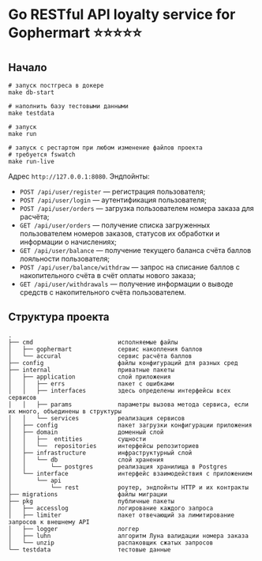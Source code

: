 # Go RESTful API loyalty service for Gophermart ⭐⭐⭐⭐⭐ 


## Начало


```shell
# запуск постгреса в докере
make db-start

# наполнить базу тестовыми данными
make testdata

# запуск
make run

# запуск с рестартом при любом изменение файлов проекта
# требуется fswatch
make run-live
```

Адрес `http://127.0.0.1:8080`. Эндпойнты:

* `POST /api/user/register` — регистрация пользователя;
* `POST /api/user/login` — аутентификация пользователя;
* `POST /api/user/orders` — загрузка пользователем номера заказа для расчёта;
* `GET /api/user/orders` — получение списка загруженных пользователем номеров заказов, статусов их обработки и информации о начислениях;
* `GET /api/user/balance` — получение текущего баланса счёта баллов лояльности пользователя;
* `POST /api/user/balance/withdraw` — запрос на списание баллов с накопительного счёта в счёт оплаты нового заказа;
* `GET /api/user/withdrawals` — получение информации о выводе средств с накопительного счёта пользователем.


## Структура проекта

 
```
.
├── cmd                        исполняемые файлы
│   ├── gophermart             сервис накопления баллов
│   └── accural                сервис расчёта баллов          
├── config                     файлы конфигураций для разных сред
├── internal                   приватные пакеты
│   ├── application            слой приложения
│   │   ├── errs               пакет с ошибками
│   │   ├── interfaces         здесь определены интерфейсы всех сервисов
│   │   ├── params             параметры вызова метода сервиса, если их много, объединены в структуры
│   │   └── services           реализация сервисов
│   ├── config                 пакет загрузки конфигурации приложения
│   ├── domain                 доменный слой
│   │   ├──  entities          сущности
│   │   └──  repositories      интерфейсы репозиториев
│   ├── infrastructure         инфраструктурный слой
│   │   └── db                 слой хранения
│   │       └── postgres       реализация хранилища в Postgres
│   └── interface              интерфейс взаимодействия с приложением
│       └── api                
│           └── rest           роутер, эндпойнты HTTP и их контракты
├── migrations                 файлы миграции
├── pkg                        публичные пакеты
│   ├── accesslog              логирование каждого запроса
│   ├── limiter                пакет отвечающий за лимитирование запросов к внешнему API
│   ├── logger                 логгер
│   ├── luhn                   алгоритм Луна валидации номера заказа
│   └── unzip                  распаковщик сжатых запросов
└── testdata                   тестовые данные
```